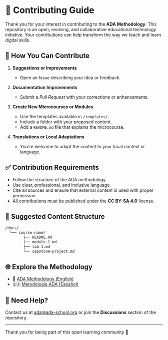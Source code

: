 # 🤝 Contributing Guide

Thank you for your interest in contributing to the **ADA Methodology**. This repository is an open, evolving, and collaborative educational technology initiative. Your contributions can help transform the way we teach and learn digital skills.

## 🧩 How You Can Contribute

1. **Suggestions or Improvements**

   - Open an *Issue* describing your idea or feedback.

2. **Documentation Improvements**

   - Submit a *Pull Request* with your corrections or enhancements.

3. **Create New Microcourses or Modules**

   - Use the templates available in `/templates/`.
   - Include a folder with your proposed content.
   - Add a `README.md` file that explains the microcourse.

4. **Translations or Local Adaptations**

   - You're welcome to adapt the content to your local context or language.

## ✅ Contribution Requirements

- Follow the structure of the ADA methodology.
- Use clear, professional, and inclusive language.
- Cite all sources and ensure that external content is used with proper permission.
- All contributions must be published under the **CC BY-SA 4.0** license.

## 📂 Suggested Content Structure

```bash
/docs/
  └── course-name/
        ├── README.md
        ├── module-1.md
        ├── lab-1.md
        └── capstone-project.md
```

## 🌐 Explore the Methodology

- 📘 [ADA Methodology (English)](https://github.com/ada-school/ada-methodology/blob/main/README.md)
- 🇪🇸 [Metodología ADA (Español)](https://github.com/ada-school/ada-methodology/blob/main/README-ES.md)

## 🙋 Need Help?

Contact us at [ada@ada-school.org](mailto\:ada@ada-school.org) or join the **Discussions** section of the repository.

---

Thank you for being part of this open learning community 💙

